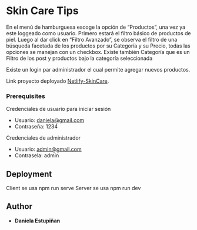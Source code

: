 # Skin Care Tips

En el menú de hamburguesa escoge la opción de “Productos”, una vez ya este loggeado
como usuario. Primero estará el filtro básico de productos de piel. 
Luego al dar click en “Filtro Avanzado”, se observa el filtro de una búsqueda facetada de 
los productos por su Categoría y su Precio, todas las opciones se manejan con un 
checkbox.
Existe también Categoría que es un Filtro de los post y productos bajo la categoría 
seleccionada

Existe un login par administrador el cual permite agregar nuevos productos.

Link proyecto deployado
[Netlify-SkinCare](https://iridescent-meerkat-1d982f.netlify.app/).



### Prerequisites
Credenciales de usuario para iniciar sesión 
- Usuario: daniela@gmail.com
- Contraseña: 1234


Credenciales de administrador
- Usuario: admin@gmail.com
- Contrasela: admin

## Deployment

Client se usa npm run serve
Server se usa npm run dev


## Author

  - **Daniela Estupiñan**
